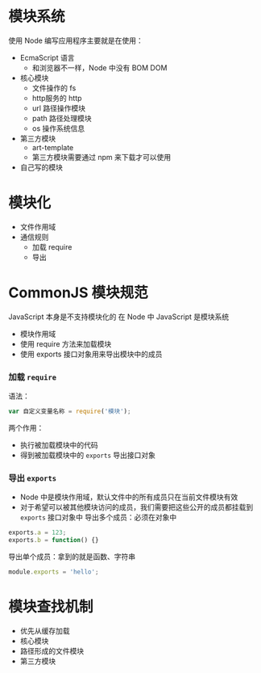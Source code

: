 # 模块系统
使用 Node 编写应用程序主要就是在使用：
- EcmaScript 语言
  - 和浏览器不一样，Node 中没有 BOM DOM
- 核心模块
  - 文件操作的 fs
  - http服务的 http
  - url 路径操作模块
  - path 路径处理模块
  - os 操作系统信息
- 第三方模块
  -  art-template
  - 第三方模块需要通过 npm 来下载才可以使用
- 自己写的模块

# 模块化
- 文件作用域
- 通信规则
  - 加载 require
  - 导出 

# CommonJS 模块规范
JavaScript 本身是不支持模块化的
在 Node 中 JavaScript 是模块系统
- 模块作用域
- 使用 require 方法来加载模块
- 使用 exports 接口对象用来导出模块中的成员

### 加载 `require`
语法：
```javascript
var 自定义变量名称 = require('模块');
```
两个作用：
- 执行被加载模块中的代码
- 得到被加载模块中的 `exports` 导出接口对象

### 导出 `exports`
- Node 中是模块作用域，默认文件中的所有成员只在当前文件模块有效
- 对于希望可以被其他模块访问的成员，我们需要把这些公开的成员都挂载到 `exports` 接口对象中
导出多个成员：必须在对象中
```javascript
exports.a = 123;
exports.b = function() {}
```
导出单个成员：拿到的就是函数、字符串
```javascript
module.exports = 'hello';
```

# 模块查找机制
- 优先从缓存加载
- 核心模块
- 路径形成的文件模块
- 第三方模块
